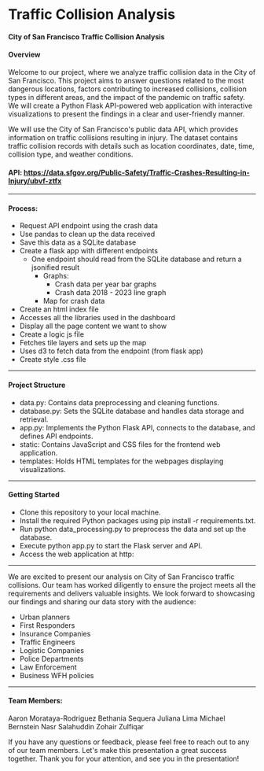 # Traffic Collision Analysis
#### City of San Francisco Traffic Collision Analysis

#### Overview
Welcome to our project, where we analyze traffic collision data in the City of San Francisco. This project aims to answer questions related to the most dangerous locations, factors contributing to increased collisions, collision types in different areas, and the impact of the pandemic on traffic safety. We will create a Python Flask API-powered web application with interactive visualizations to present the findings in a clear and user-friendly manner.

We will use the City of San Francisco's public data API, which provides information on traffic collisions resulting in injury. The dataset contains traffic collision records with details such as location coordinates, date, time, collision type, and weather conditions.

#### API: https://data.sfgov.org/Public-Safety/Traffic-Crashes-Resulting-in-Injury/ubvf-ztfx 

--------------
#### Process:
 - Request API endpoint using the crash data
 - Use pandas to clean up the data received
 - Save this data as a SQLite database
 - Create a flask app with different endpoints
     - One endpoint should read from the SQLite database and return a jsonified result
         - Graphs:
             - Crash data per year bar graphs
             - Crash data 2018 - 2023 line graph
         - Map for crash data
 - Create an html index file
 - Accesses all the libraries used in the dashboard
 - Display all the page content we want to show
 - Create a logic js file
 - Fetches tile layers and sets up the map
 - Uses d3 to fetch data from the endpoint (from flask app)
 - Create style .css file
   
--------------
#### Project Structure
- data.py: Contains data preprocessing and cleaning functions.
- database.py: Sets the SQLite database and handles data storage and retrieval.
- app.py: Implements the Python Flask API, connects to the database, and defines API endpoints.
- static: Contains JavaScript and CSS files for the frontend web application.
- templates: Holds HTML templates for the webpages displaying visualizations.
  
--------------
#### Getting Started
- Clone this repository to your local machine.
- Install the required Python packages using pip install -r requirements.txt.
- Run python data_processing.py to preprocess the data and set up the database.
- Execute python app.py to start the Flask server and API.
- Access the web application at http:

--------------
We are excited to present our analysis on City of San Francisco traffic collisions. Our team has worked diligently to ensure the project meets all the requirements and delivers valuable insights. We look forward to showcasing our findings and sharing our data story with the audience: 

 - Urban planners
 - First Responders
 - Insurance Companies
 - Traffic Engineers
 - Logistic Companies
 - Police Departments
 - Law Enforcement
 - Business WFH policies
   
---------------
#### Team Members:
Aaron Morataya-Rodriguez
Bethania Sequera
Juliana Lima 
Michael Bernstein
Nasr Salahuddin
Zohair Zulfiqar

If you have any questions or feedback, please feel free to reach out to any of our team members. Let's make this presentation a great success together. Thank you for your attention, and see you in the presentation!
